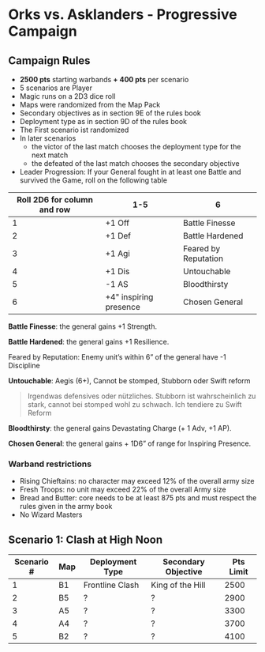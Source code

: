 # Orks vs. Asklanders - Progressive Campaign

## Campaign Rules

+ **2500 pts** starting warbands **+ 400 pts** per scenario
+ 5 scenarios are Player
+ Magic runs on a 2D3 dice roll
+ Maps were randomized from the Map Pack
+ Secondary objectives as in section 9E of the rules book
+ Deployment type as in section 9D of the rules book
+ The First scenario ist randomized
+ In later scenarios
     + the victor of the last match chooses the deployment type for the next match
     + the defeated of the last match chooses the secondary objective
+ Leader Progression: If your General fought in at least one Battle and survived the Game, roll on the following table

| Roll 2D6 for column and row |	1-5 | 6 |
| ---| --- | --- |
| 1 |	+1 Off	|Battle Finesse|
| 2	|+1 Def|	Battle Hardened|
| 3	|+1 Agi	|Feared by Reputation|
| 4	|+1 Dis	|Untouchable|
| 5| -1 AS |	Bloodthirsty|
| 6 |+4" inspiring presence	| Chosen General|

**Battle Finesse**: the general gains +1 Strength.

**Battle Hardened**: the general gains +1 Resilience.

Feared by Reputation: Enemy unit’s within 6” of the general have -1 Discipline

**Untouchable**: Aegis (6+), Cannot be stomped, Stubborn oder Swift reform

> Irgendwas defensives oder nützliches. Stubborn ist wahrscheinlich zu stark, cannot bei stomped wohl zu schwach. Ich tendiere zu Swift Reform

**Bloodthirsty**: the general gains Devastating Charge (+ 1 Adv, +1 AP).

**Chosen General**: the general gains + 1D6” of range for Inspiring Presence.

### Warband restrictions

+ Rising Chieftains: no character may exceed 12% of the overall army size
+ Fresh Troops: no unit may exceed 22% of the overall Army size
+ Bread and Butter: core needs to be at least 875 pts and must respect the rules given in the army book
+ No Wizard Masters

## Scenario 1: Clash at High Noon

| Scenario # |  Map | Deployment Type | Secondary Objective | Pts Limit |
| --- | --- | --- | --- | --- |
| 1 | B1 | Frontline Clash | King of the Hill | 2500 | 
| 2 | B5 | ? | ? | 2900 | 
| 3 | A5 | ? | ? | 3300 | 
| 4 | A4 | ? | ? | 3700 | 
| 5 | B2 | ? | ? | 4100 | 
